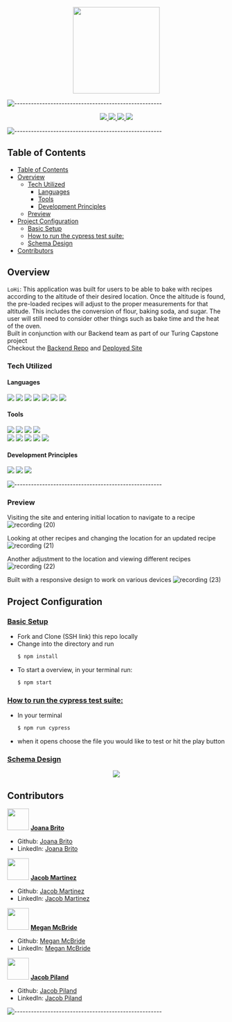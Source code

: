 <p align="center">
  <img src="https://user-images.githubusercontent.com/82066350/139162867-c3b799a9-269f-4623-8083-5737838ae5da.png" width="200" height="200">
</p>


![-----------------------------------------------------](https://raw.githubusercontent.com/andreasbm/readme/master/assets/lines/rainbow.png)

<p align="center">
  <a href="https://github.com/LoHi-Turing/lo-hi/graphs/contributors">
    <img src="https://img.shields.io/github/contributors/LoHi-Turing/lo-hi.svg?style=flat">
  </a>
  <a href="https://github.com/LoHi-Turing/lo-hi/network/members">
    <img src="https://img.shields.io/github/forks/LoHi-Turing/lo-hi.svg?style=flat">
  </a>
  <a href="https://github.com/LoHi-Turing/lo-hi/stargazers">
    <img src="https://img.shields.io/github/stars/LoHi-Turing/lo-hi.svg?style=flat">
  </a>
  <a href="https://github.com/LoHi-Turing/lo-hi/issues">
    <img src="https://img.shields.io/github/issues/LoHi-Turing/lo-hi.svg?style=flat">
  </a>
  <!-- <a href="https://app.travis-ci.com/github/LoHi-Turing/lo-hi">
    <img src="https://app.travis-ci.com/LoHi-Turing/lo-hi.svg?branch=main">
  </a> -->
</p>

![-----------------------------------------------------](https://raw.githubusercontent.com/andreasbm/readme/master/assets/lines/rainbow.png)

## Table of Contents

- [Table of Contents](#table-of-contents)
- [Overview](#overview)
  - [Tech Utilized](#tech-utilized)
    - [Languages](#languages)
    - [Tools](#tools)
    - [Development Principles](#development-principles)
  - [Preview](#preview)
- [Project Configuration](#project-configuration)
  - [<ins>Basic Setup](#insbasic-setup)
  - [<ins>How to run the cypress test suite:](#inshow-to-run-the-cypress-test-suite)
  - [<ins>Schema Design](#insschema-design)
- [Contributors](#contributors)

## Overview

`LoHi`: This application was built for users to be able to bake with recipes according to the altitude of their desired location. Once the altitude is found, the pre-loaded recipes will adjust to the proper measurements for that altitude. This includes the conversion of flour, baking soda, and sugar. The user will still need to consider other things such as bake time and the heat of the oven.</br>
Built in conjunction with our Backend team as part of our Turing Capstone project</br>
Checkout the [Backend Repo](https://github.com/LoHi-Turing/lohiBE) and [Deployed Site](https://lohi.surge.sh)

### Tech Utilized

#### Languages
<p>
  <img src="https://img.shields.io/badge/HTML5-E34F26?style=flaste&logo=html5&logoColor=white"/>
  <img src="https://img.shields.io/badge/CSS3-1572B6?style=flaste&logo=css3&logoColor=white"/>
  <img src="https://img.shields.io/badge/JavaScript-323330?style=flaste&logo=javascript&logoColor=F7DF1E"/>
  <img src="https://img.shields.io/badge/npm-CB3837?style=flaste&logo=npm&logoColor=white"/>
  <img src="https://img.shields.io/badge/React-20232A?style=flaste&logo=react&logoColor=61DAFB"/>
 <img src="https://img.shields.io/badge/Cypress-17202C?style=flaste&logo=cypress&logoColor=white"/>
  <img src="https://img.shields.io/badge/React_Router-CA4245?style=flaste&logo=react-router&logoColor=white"/>
</p>

#### Tools
<p>
  <img src="https://img.shields.io/badge/Visual_Studio_Code-0078D4?style=flaste&logo=visual%20studio%20code&logoColor=white">
  <img src="https://img.shields.io/badge/Git-F05032.svg?&style=flaste&logo=git&logoColor=white" />
  <img src="https://img.shields.io/badge/GitHub-181717.svg?&style=flaste&logo=github&logoColor=white" />
  <img src="https://img.shields.io/badge/travis_CI-3EAAAF?style=flaste&logo=travisci&logoColor=white" />
  </br>
  <img src="https://img.shields.io/badge/Surge-430098.svg?&style=flaste&logo=heroku&logoColor=white" />
  <img src="https://img.shields.io/badge/eslint-3A33D1?style=flaste&logo=eslint&logoColor=white" />
  <img src="https://img.shields.io/badge/Canva-%2300C4CC.svg?&style=flaste&logo=Canva&logoColor=white" />
   <img src="https://img.shields.io/badge/Google_chrome-4285F4?style=flaste&logo=Google-chrome&logoColor=white" />
  <img src="https://img.shields.io/badge/PWA-33b818.svg?&style=flaste&logo=REST&logoColor=white"/>
</p>


#### Development Principles
<p>
  <img src="https://img.shields.io/badge/OOP-b81818.svg?&style=flaste&logo=OOP&logoColor=white" />
  <img src="https://img.shields.io/badge/Accessability-b87818.svg?&style=flaste&logo=&logoColor=white" />
  <img src="https://img.shields.io/badge/UI/UX-33b818.svg?&style=flaste&logo=REST&logoColor=white"/>
</p>


![-----------------------------------------------------](https://raw.githubusercontent.com/andreasbm/readme/master/assets/lines/rainbow.png)

### Preview

Visiting the site and entering initial location to navigate to a recipe
![recording (20)](https://user-images.githubusercontent.com/78767067/139166417-d48caa82-42ab-4a02-bb87-261d73624797.gif)


Looking at other recipes and changing the location for an updated recipe
![recording (21)](https://user-images.githubusercontent.com/78767067/139166549-e89763b3-3c5f-4a40-a320-33faa203c1b1.gif)


Another adjustment to the location and viewing different recipes
![recording (22)](https://user-images.githubusercontent.com/78767067/139166651-cdaee942-0393-476a-9be6-99500f276611.gif)

Built with a responsive design to work on various devices
![recording (23)](https://user-images.githubusercontent.com/78767067/139167678-852dc0ea-1d1b-4a5d-a381-205db0bd9ab0.gif)


## Project Configuration

### <ins>Basic Setup

  * Fork and Clone (SSH link) this repo locally
  * Change into the directory and run
    ```bash
    $ npm install
    ```
  * To start a overview, in your terminal run:
    ```bash
    $ npm start
    ```

### <ins>How to run the cypress test suite:

* In your terminal 
  ```bash
  $ npm run cypress
  ```
* when it opens choose the file you would like to test or hit the play button
  
### <ins>[Schema Design](https://miro.com/app/board/o9J_lq1w5ZE=/?invite_link_id=688520709845)

<p align="center">
  <img src="https://user-images.githubusercontent.com/82066350/139167052-4b261bf4-51c8-44d6-9951-102fde01ac31.png"/>
</p>

## Contributors

<img src="https://avatars.githubusercontent.com/u/82066350?v=4" width="50" height="50"> <ins>**Joana Brito**
- Github: [Joana Brito](https://github.com/joanafbrito)
- LinkedIn: [Joana Brito](https://www.linkedin.com/in/joana-f-brito/)

<img src="https://avatars.githubusercontent.com/u/80134340?v=4" width="50" height="50"> <ins>**Jacob Martinez**
- Github: [Jacob Martinez](https://github.com/Jacobmar13)
- LinkedIn: [Jacob Martinez](https://www.linkedin.com/in/jacobadrianmartinez/)

<img src="https://avatars.githubusercontent.com/u/78767067?v=4" width="50" height="50"> <ins>**Megan McBride**
- Github: [Megan McBride](https://github.com/Meggs625)
- LinkedIn: [Megan McBride](https://www.linkedin.com/in/megan-d-mcbride/)

<img src="https://avatars.githubusercontent.com/u/81197317?v=4" width="50" height="50"> <ins>**Jacob Piland**
- Github: [Jacob Piland](https://github.com/Jtpiland)
- LinkedIn: [Jacob Piland](https://www.linkedin.com/in/jacob-piland/)

![-----------------------------------------------------](https://raw.githubusercontent.com/andreasbm/readme/master/assets/lines/rainbow.png)
